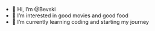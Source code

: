- 👋 Hi, I’m @Bevski
- 👀 I’m interested in good movies and good food
- 🌱 I’m currently learning coding and starting my journey

